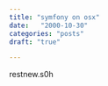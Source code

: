 ```yaml
---
title: "symfony on osx"
date:   "2000-10-30"
categories: "posts"
draft: "true"

---
```


restnew.s0h

